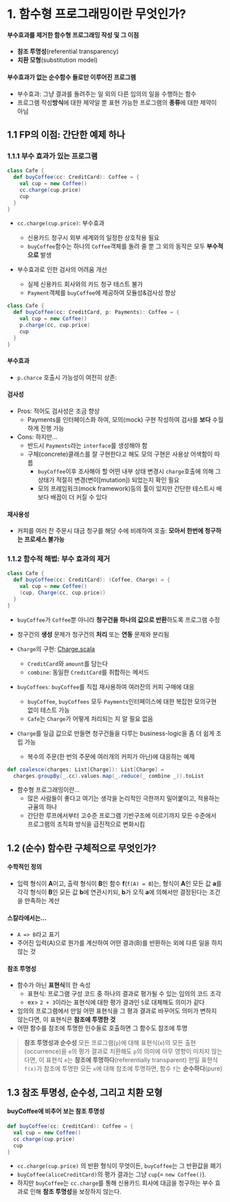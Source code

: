 # 1. 함수형 프로그래밍이란 무엇인가?

#### 부수효과를 제거한 함수형 프로그래밍 작성 및 그 이점
- **참조 투명성**(referential transparency)
- **치환 모형**(substitution model)


#### **부수효과**가 없는 **순수함수** 들로만 이루어진 프로그램
- 부수효과: 그냥 결과를 돌려주는 일 외의 다른 임의의 일을 수행하는 함수
- 프로그램 작성**방식**에 대한 제약일 뿐 표현 가능한 프로그램의 **종류**에 대한 제약이 아님

## 1.1 FP의 이점: 간단한 예제 하나
### 1.1.1 부수 효과가 있는 프로그램
```scala
class Cafe {
  def buyCoffee(cc: CreditCard): Coffee = {
    val cup = new Coffee()
    cc.charge(cup.price)
    cup
  }
}
```

- `cc.charge(cup.price)`: 부수효과
  - 신용카드 청구시 외부 세계와의 일정한 상호작용 필요
  - `buyCoffee`함수는 하나의 `Coffee`객체를 돌려 줄 뿐 그 외의 동작은 모두 **부수적으로** 발생

- 부수효과로 인한 검사의 어려움 개선
  - 실제 신용카드 회사와의 카드 청구 테스트 불가
  - `Payment`객체를 `buyCoffee`에 제공하여 모듈성&검사성 향상

```scala
class Cafe {
  def buyCoffee(cc: CreditCard, p: Payments): Coffee = {
    val cup = new Coffee()
    p.charge(cc, cup.price)
    cup
  }
}
```

#### 부수효과
- `p.charce` 호출시 가능성이 여전히 상존:

#### 검사성
- Pros: 적어도 검사성은 조금 향상
  - Payments를 인터페이스화 하여, 모의(mock) 구현 작성하여 검사를 **보다** 수월하게 진행 가능
- Cons: 하지만...
  - 반드시 `Payments`라는 `interface`를 생성해야 함
  - 구체(concrete)클래스를 잘 구현한다고 해도 모의 구현은 사용상 어색함이 따름
    - `buyCoffee`이후 조사해야 할 어떤 내부 상태 변경시 `charge`호출에 의해 그 상태가 적절히 변경(변이[mutation]) 되었는지 확인 필요
    - 모의 프레임워크(mock framework)등의 툴이 있지만 간단한 테스트시 배보다 배꼽이 더 커질 수 있다

#### 재사용성
- 커피를 여러 잔 주문시 대금 청구를 해당 수에 비례하여 호출: **모아서 한번에 청구하는 프로세스 불가능**

### 1.1.2 함수적 해법: 부수 효과의 제거
```scala
class Cafe {
  def buyCoffee(cc: CreditCard): (Coffee, Charge) = {
    val cup = new Coffee()
    (cup, Charge(cc, cup.price))
  }
}
```
- `buyCoffee`가 `Coffee`뿐 아니라 **청구건을 하나의 값으로 반환**하도록 프로그램 수정
- 청구건의 **생성** 문제가 청구건의 **처리** 또는 **연동** 문제와 분리됨

- `Charge`의 구현: [Charge.scala](../src/main/scala/examples/chapter1/Charge.scalaX)
  - `CreditCard`와 `amount`를 담는다
  - `combine`: 동일한 `CreditCard`를 취합하는 메서드

- `buyCoffees`: `buyCoffee`를 직접 재사용하여 여러잔의 커피 구매에 대응
  - `buyCoffee`, `buyCoffees` 모두 `Payments`인터페이스에 대한 복잡한 모의구현 없이 테스트 가능
  - `Cafe`는 `Charge`가 어떻게 처리되는 지 알 필요 없음

- `Charge`를 일급 값으로 만들면 청구건들을 다루는 business-logic을 좀 더 쉽게 조립 가능
  - 복수의 주문(한 번의 주문에 여러개의 커피가 아닌)에 대응하는 예제
```scala
def coalesce(charges: List[Charge]): List[Charge] =
  charges.groupBy(_.cc).values.map(_.reduce(_ combine _)).toList
```

- 함수형 프로그래밍이란...
  - 많은 사람들이 좋다고 여기는 생각을 논리적인 극한까지 밀어붙이고, 적용하는 규율의 하나
  - 간단한 루프에서부터 고수준 프로그램 기반구조에 이르기까지 모든 수준에서 프로그램의 조직화 방식을 급진적으로 변화시킴

## 1.2 (순수) 함수란 구체적으로 무엇인가?
#### 수학적인 정의
- 입력 형식이 **A**이고, 출력 형식이 **B**인 함수 **f**(`f(A) = B`)는, 형식이 **A**인 모든 값 **a**를 각각 형식이 **B**인 모든 값 **b**에 연관시키되, **b**가 오직 **a**에 의해서만 결정된다는 조건을 만족하는 계산
#### 스칼라에서는...
- `A => B`라고 표기
- 주어진 입력(A)으로 뭔가를 계산하여 어떤 결과(B)를 반환하는 외에 다른 일을 하지 않는 것


#### 참조 투명성
- 함수가 아닌 **표현식**의 한 속성
  - 표현식: 프로그램 구성 코드 중 하나의 결과로 평가될 수 있는 임의의 코드 조각
  - ex> `2 + 3`이라는 표현식에 대한 평가 결과인 `5`로 대체해도 의미가 같다
- 임의의 프로그램에서 만일 어떤 표현식을 그 평과 결과로 바꾸어도 의미가 변하지 않는다면, 이 표현식은 **참조에 투명한 것**
- 어떤 함수를 참조에 투명한 인수들로 호출하면 그 함수도 참조에 투명

> **참조 투명성과 순수성**
모든 프로그램(`p`)에 대해 표현식(`e`)의 모든 출현(occurrence)을 `e`의 평가 결과로 치환해도 `p`의 의미에 아무 영향이 미치지 않는다면,
이 표현식 `e`는 **참조에 투명하다**(referentially transparent)
만일 표현식 `f(x)`가 참조에 투명한 모든 `x`에 대해 참조에 투명하면, 함수 `f`는 **순수하다**(pure)

## 1.3 참조 투명성, 순수성, 그리고 치환 모형
#### buyCoffee에 비추어 보는 참조 투명성
```scala
def buyCoffee(cc: CreditCard): Coffee = {
  val cup = new Coffee()
  cc.charge(cup.price)
  cup
}
```

- `cc.charge(cup.price)` 의 반환 형식이 무엇이든, `buyCoffee`는 그 반환값을 폐기
- `buyCoffee(aliceCreditCard)`의 평가 결과는 그냥 `cup`(= `new Coffee()`).
- 하지만 `buyCoffee`는 `cc.charge`를 통해 신용카드 회사에 대금을 청구하는 부수 효과로 인해 **참조 투명성**을 보장하지 않는다.
